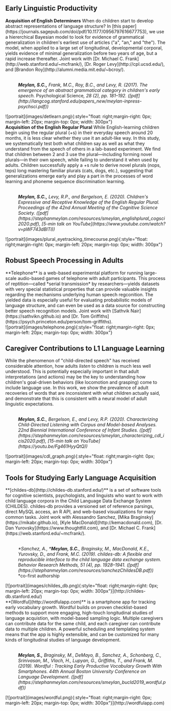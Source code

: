 <h2>Early Linguistic Productivity</h2>

<div class="row">
<div class="col-md-8">
<b>Acquisition of English Determiners</b> When do children start to develop abstract representations of language structure? In [this paper](https://journals.sagepub.com/doi/pdf/10.1177/0956797616677753), we use a hiererchical Bayesian model to look for evidence of grammatical generalization in children's earliest use of articles ("a", "an," and "the").
The model, when applied to a large set of longitudinal, developmental corporal, yields evidence of minimal generalization before two years of age, but a rapid increase thereafter. 
Joint work with [Dr. Michael C. Frank](http://web.stanford.edu/~mcfrank/), [Dr. Roger Levy](http://cpl.ucsd.edu/), and [Brandon Roy](http://alumni.media.mit.edu/~bcroy/).
<br />
<br />
<p style="margin-left: 40px">
<i><b>Meylan, S.C.,</b> Frank, M.C., Roy, B.C., and Levy, R. (2017). The emergence of an abstract grammatical category in children's early speech. </i>Psychological Science<i>, 28 (2), pp. 181–192. ([pdf](http://langcog.stanford.edu/papers_new/meylan-inpress-psychsci.pdf))</i>
</p>

</div>
<div class="col-md-4">
![portrait](images/detlearn.png){:style="float: right;margin-right: 0px; margin-left: 20px; margin-top: 0px; width: 300px"}
</div>
</div>		


<div class="row">
<div class="col-md-8">
<b>Acquisition of the English Regular Plural</b> While English-learning children begin using the regular plural (+s) in their everyday speech around 20 months, it is less clear whether they use it an adult-like way.
In this study, we systematically test both what children say as well as what they understand from the speech of others in a lab-based experiment. We find that children between 2 and 3 use the plural—including forming novel plurals—in their own speech, while failing to understand it when used by adults.
Children successfully apply a +s rule to derive novel plurals (nops, teps) long mastering familiar plurals (cats, dogs, etc.), suggesting that generalizations emerge early and play a part in the processes of word learning and phoneme sequence discrimination learning.
<br />
<br />
<p style="margin-left: 40px">
<i><b>Meylan, S.C.,</b> Levy, R.P., and Bergelson, E. (2020). Children's Expressive and Receptive Knowledge of the English Regular Plural. Proceedings of the 42nd Annual Meeting of the Cognitive Science Society. ([pdf](https://stephanmeylan.com/resources/smeylan_englishplural_cogsci2020.pdf), [5-min talk on YouTube](https://www.youtube.com/watch?v=pWF743dBlTI))</i>
</p>
</div>
<div class="col-md-4">
![portrait](images/plural_eyetracking_timecourse.png){:style="float: right;margin-right: 0px; margin-left: 20px; margin-top: 0px; width: 300px"}
</div>
</div>		

<h2>Robust Speech Processing in Adults</h2>

<div class="row">
<div class="col-md-8">
**Telephone** is a web-based experimental platform for running large-scale audio-based games of telephone with adult participants. This process of reptition—called *serial transmission* by researchers—yields datasets with very special statistical properties that can provide valuable insights regarding the mechanisms underlying human speech regconition. The yielded data is especially useful for evaluating probabilistic models of language structure, and can even be used as a data source for constructing better speech recognition models. Joint work with [Sathvik Nair](https://sathvikn.github.io) and [Dr. Tom Griffiths](https://psych.princeton.edu/person/tom-griffiths).
</div>
<div class="col-md-4">
![portrait](images/telephone.png){:style="float: right;margin-right: 0px; margin-left: 20px; margin-top: 0px; width: 300px"}
</div>
</div>		


<h2>Caregiver Contributions to L1 Language Learning</h2>
<div class="row">
<div class="col-md-8">

While the phenomenon of "child-directed speech" has received considerable attention, how adults <i>listen</i> to children is much less well understood.  This is potentially especially important in that adult interpretations (and actions) may be the key to understanding how children's goal-driven behaviors (like locomotion and grasping) come to include language use. In this work, we show the prevalence of adult recoveries of words that are inconsistent with what children actually said, and demonstrate that this is consistent with a neural model of adult linguistic expectations.
<br />
<br />
<p style="margin-left: 40px">
<i><b>Meylan, S.C.</b>, Bergelson, E., and Levy, R.P. (2020). Characterizing Child-Directed Listening with Corpus and Model-based Analyses. 22nd Biennial International Conference of Infant Studies. ([pdf](https://stephanmeylan.com/resources/smeylan_characterizing_cdl_icis2020.pdf), [15-min talk on YouTube](https://youtu.be/Fg461HyyQtQ)) </i>
</p>


</div>
<div class="col-md-4">
![portrait](images/cdl_graph.png){:style="float: right;margin-right: 0px; margin-left: 20px; margin-top: 0px; width: 300px"}
</div>
</div>		




<h2>Tools for Studying Early Language Acquisition</h2>
<div class="row">
<div class="col-md-8">
**[childes-db](http://childes-db.stanford.edu/)** is a set of software tools for cognitive scientists, psychologists, and linguists who want to work with child language corpora in the Child Language Data Exchange System (CHILDES). childes-db provides a versioned set of reference parsings, direct MySQL access, an R API, and web-based visualizations for many common tasks. Joint work with Alessandro Sanchez, [Mika Braginsky](https://mikabr.github.io), [Kyle MacDonald](http://kemacdonald.com), [Dr. Dan Yurovsky](https://www.thoughtfill.com), and [Dr. Michael C. Frank](https://web.stanford.edu/~mcfrank/).
<br />
<br />
<p style="margin-left: 40px">
<i>*Sanchez, A., *<b>Meylan, S.C.</b>, Braginsky, M., MacDonald, K.E., Yurovsky, D., and Frank, M.C. (2019). childes-db: A flexible and reproducible interface to the child language data exchange system. Behavior Research Methods, 51 (4), pp. 1928–1941. ([pdf](https://stephanmeylan.com/resources/sanchezChildesDB.pdf))</i>
<br/>
*co-first authorship
</p>

</div>
<div class="col-md-4">
[![portrait](images/childes_db.png){:style="float: right;margin-right: 0px; margin-left: 20px; margin-top: 0px; width: 300px"}](http://childes-db.stanford.edu/)
</div>
</div>		

<div class="row">
<div class="col-md-8">
**[Wordful](http://wordfulapp.com)** is a smartphone app for tracking early vocabulary growth. Wordful builds on proven checklist-based methods to support more engaging, high-touch longitudinal studies of language acquistion, with model-based sampling logic. Multiple caregivers can contribute data for the same child, and each caregiver can contribute data to multiple children. A powerful scheduling and templating system means that the app is highly extensible, and can be customized for many kinds of longitudinal studies of language development. 
<br />
<br />
<p style="margin-left: 40px">
<i><b>Meylan, S.,</b> Braginsky, M., DeMayo, B., Sanchez, A., Schonberg, C., Srinivasan, M., Vlach, H., Lupyan, G., Griffiths, T., and Frank, M. (2019). Wordful : Tracking Early Productive Vocabulary Growth With Smartphones. 44th Annual Boston University Conference on Language Development. ([pdf](https://stephanmeylan.com/resources/smeylan_bucld2019_wordful.pdf))</i>
</p>
</div>
<div class="col-md-4">
[![portrait](images/wordful.png){:style="float: right;margin-right: 0px; margin-left: 20px; margin-top: 0px; width: 300px"}](http://wordfulapp.com)
</div>
</div>